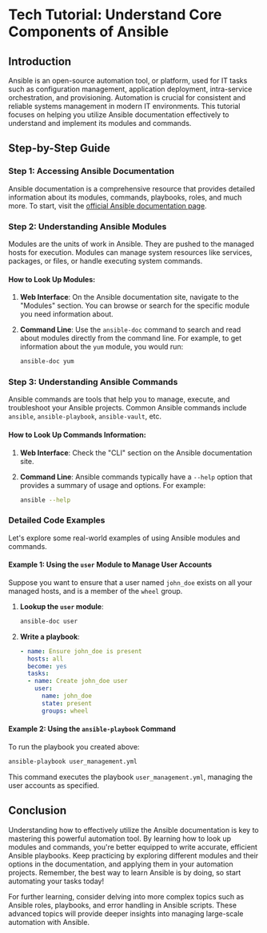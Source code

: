 # Tech Tutorial: Understand Core Components of Ansible

## Introduction

Ansible is an open-source automation tool, or platform, used for IT tasks such as configuration management, application deployment, intra-service orchestration, and provisioning. Automation is crucial for consistent and reliable systems management in modern IT environments. This tutorial focuses on helping you utilize Ansible documentation effectively to understand and implement its modules and commands.

## Step-by-Step Guide

### Step 1: Accessing Ansible Documentation

Ansible documentation is a comprehensive resource that provides detailed information about its modules, commands, playbooks, roles, and much more. To start, visit the [official Ansible documentation page](https://docs.ansible.com/ansible/latest/index.html).

### Step 2: Understanding Ansible Modules

Modules are the units of work in Ansible. They are pushed to the managed hosts for execution. Modules can manage system resources like services, packages, or files, or handle executing system commands.

#### How to Look Up Modules:

1. **Web Interface**: On the Ansible documentation site, navigate to the "Modules" section. You can browse or search for the specific module you need information about.
   
2. **Command Line**: Use the `ansible-doc` command to search and read about modules directly from the command line. For example, to get information about the `yum` module, you would run:
   ```bash
   ansible-doc yum
   ```

### Step 3: Understanding Ansible Commands

Ansible commands are tools that help you to manage, execute, and troubleshoot your Ansible projects. Common Ansible commands include `ansible`, `ansible-playbook`, `ansible-vault`, etc.

#### How to Look Up Commands Information:

1. **Web Interface**: Check the "CLI" section on the Ansible documentation site.
   
2. **Command Line**: Ansible commands typically have a `--help` option that provides a summary of usage and options. For example:
   ```bash
   ansible --help
   ```

### Detailed Code Examples

Let's explore some real-world examples of using Ansible modules and commands.

#### Example 1: Using the `user` Module to Manage User Accounts

Suppose you want to ensure that a user named `john_doe` exists on all your managed hosts, and is a member of the `wheel` group.

1. **Lookup the `user` module**:
   ```bash
   ansible-doc user
   ```

2. **Write a playbook**:
   ```yaml
   - name: Ensure john_doe is present
     hosts: all
     become: yes
     tasks:
     - name: Create john_doe user
       user:
         name: john_doe
         state: present
         groups: wheel
   ```

#### Example 2: Using the `ansible-playbook` Command

To run the playbook you created above:

```bash
ansible-playbook user_management.yml
```

This command executes the playbook `user_management.yml`, managing the user accounts as specified.

## Conclusion

Understanding how to effectively utilize the Ansible documentation is key to mastering this powerful automation tool. By learning how to look up modules and commands, you're better equipped to write accurate, efficient Ansible playbooks. Keep practicing by exploring different modules and their options in the documentation, and applying them in your automation projects. Remember, the best way to learn Ansible is by doing, so start automating your tasks today!

For further learning, consider delving into more complex topics such as Ansible roles, playbooks, and error handling in Ansible scripts. These advanced topics will provide deeper insights into managing large-scale automation with Ansible.
